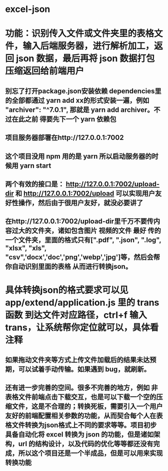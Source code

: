 # excel-json

# 功能：识别传入文件或文件夹里的表格文件，输入后端服务器，进行解析加工，返回 json 数据，最后再将 json 数据打包压缩返回给前端用户

## 别忘了打开package.json安装依赖 dependencies里的全部都通过 yarn add xx的形式安装一遍，例如 "archiver": "^7.0.1", 那就是 yarn add archiver。不过在此之前 得要先下一个 yarn 依赖包 

## 项目服务器部署在http://127.0.0.1:7002

## 这个项目没用 npm 用的是 yarn 所以启动服务器的时候用 yarn start

## 两个有效的接口是： http://127.0.0.1:7002/upload-dir 和 http://127.0.0.1:7002/upload 可以实现用户友好性操作，然后由于很用户友好，就没必要讲了

## 在http://127.0.0.1:7002/upload-dir里千万不要传内容过大的文件夹，诸如包含图片 视频的文件 最好 传的一个文件夹，里面的格式只有[".pdf", ".json", ".log", "xlsx", "xls", "csv",'docx','doc','png','webp','jpg']等，然后会帮你自动识别里面的表格 从而进行转换json。

# 具体转换json的格式要求可以见 app/extend/application.js 里的 trans 函数 到达文件对应路径，ctrl+f 输入 trans，让系统帮你定位就可以，具体看注释

## 如果拖动文件夹等方式上传文件加载后的结果未达预期，可以试着手动传输。如果遇到 bug，就刷新。

## 还有进一步完善的空间。很多不完善的地方，例如 非表格文件前端点击下载交互，也是可以下载一个空的压缩文件，这是不合理的；转换死板，需要引入一个用户友好的前端配置相关参数的功能，从而契合每个人在表格文件转换为json格式上不同的要求等等。项目初步具备自动化将 excel 转换为 json 的功能，但是诸如架构，url 的结构设计，以及代码的优化等等都还没有完成，所以这个项目还是一个半成品，但是可以用来实现转换功能
